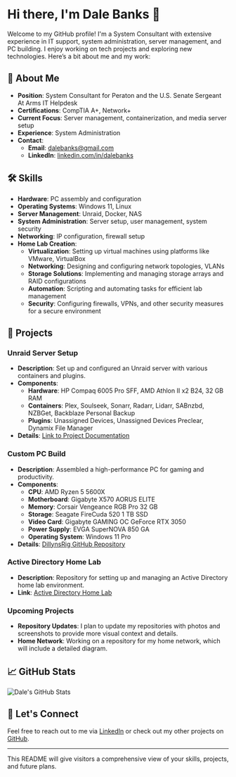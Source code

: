 # Hi there, I'm Dale Banks 👋

Welcome to my GitHub profile! I'm a System Consultant with extensive experience in IT support, system administration, server management, and PC building. I enjoy working on tech projects and exploring new technologies. Here’s a bit about me and my work:

## 🚀 About Me

- **Position**: System Consultant for Peraton and the U.S. Senate Sergeant At Arms IT Helpdesk
- **Certifications**: CompTIA A+, Network+
- **Current Focus**: Server management, containerization, and media server setup
- **Experience**: System Administration
- **Contact**: 
  - **Email**: [dalebanks@gmail.com](mailto:dalebanks@gmail.com)
  - **LinkedIn**: [linkedin.com/in/dalebanks](https://www.linkedin.com/in/dalebanks)

## 🛠️ Skills

- **Hardware**: PC assembly and configuration
- **Operating Systems**: Windows 11, Linux
- **Server Management**: Unraid, Docker, NAS
- **System Administration**: Server setup, user management, system security
- **Networking**: IP configuration, firewall setup
- **Home Lab Creation**:
  - **Virtualization**: Setting up virtual machines using platforms like VMware, VirtualBox
  - **Networking**: Designing and configuring network topologies, VLANs
  - **Storage Solutions**: Implementing and managing storage arrays and RAID configurations
  - **Automation**: Scripting and automating tasks for efficient lab management
  - **Security**: Configuring firewalls, VPNs, and other security measures for a secure environment

## 💼 Projects

### **Unraid Server Setup**
- **Description**: Set up and configured an Unraid server with various containers and plugins.
- **Components**:
  - **Hardware**: HP Compaq 6005 Pro SFF, AMD Athlon II x2 B24, 32 GB RAM
  - **Containers**: Plex, Soulseek, Sonarr, Radarr, Lidarr, SABnzbd, NZBGet, Backblaze Personal Backup
  - **Plugins**: Unassigned Devices, Unassigned Devices Preclear, Dynamix File Manager
- **Details**: [Link to Project Documentation](#)

### **Custom PC Build**
- **Description**: Assembled a high-performance PC for gaming and productivity.
- **Components**:
  - **CPU**: AMD Ryzen 5 5600X
  - **Motherboard**: Gigabyte X570 AORUS ELITE
  - **Memory**: Corsair Vengeance RGB Pro 32 GB
  - **Storage**: Seagate FireCuda 520 1 TB SSD
  - **Video Card**: Gigabyte GAMING OC GeForce RTX 3050
  - **Power Supply**: EVGA SuperNOVA 850 GA
  - **Operating System**: Windows 11 Pro
- **Details**: [DillynsRig GitHub Repository](https://github.com/dxlebxnks/DillynsRig)

### **Active Directory Home Lab**
- **Description**: Repository for setting up and managing an Active Directory home lab environment.
- **Link**: [Active Directory Home Lab](https://github.com/dxlebxnks/ActiveDirectoryHomeLab)

### **Upcoming Projects**
- **Repository Updates**: I plan to update my repositories with photos and screenshots to provide more visual context and details.
- **Home Network**: Working on a repository for my home network, which will include a detailed diagram.

## 📈 GitHub Stats

![Dale's GitHub Stats](https://github-readme-stats.vercel.app/api?username=dxlebxnks&show_icons=true&hide_title=true&hide_border=true)

## 🌟 Let's Connect

Feel free to reach out to me via [LinkedIn](https://www.linkedin.com/in/dalebanks) or check out my other projects on [GitHub](https://github.com/dxlebxnks?tab=repositories).

---

This README will give visitors a comprehensive view of your skills, projects, and future plans.
